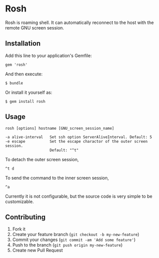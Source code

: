 # Rosh

Rosh is roaming shell.
It can automatically reconnect to the host with the remote GNU screen session.

## Installation

Add this line to your application's Gemfile:

    gem 'rosh'

And then execute:

    $ bundle

Or install it yourself as:

    $ gem install rosh

## Usage

    rosh [options] hostname [GNU_screen_session_name]

    -a alive-interval   Set ssh option ServerAliveInterval. Default: 5
    -e escape           Set the escape charactor of the outer screen session.
                        Default: "^t"

To detach the outer screen session,

    ^t d

To send the command to the inner screen session,

    ^a

Currently it is not configurable, but the source code is very simple
to be customizable.

## Contributing

1. Fork it
2. Create your feature branch (`git checkout -b my-new-feature`)
3. Commit your changes (`git commit -am 'Add some feature'`)
4. Push to the branch (`git push origin my-new-feature`)
5. Create new Pull Request
